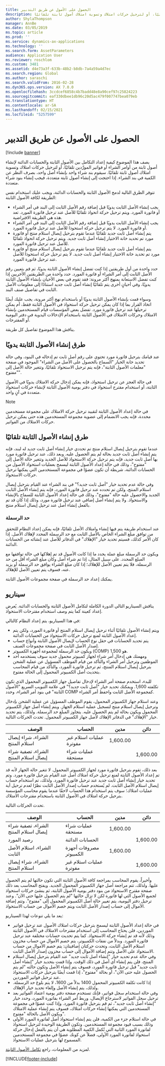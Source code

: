 ```yaml
---
title: الحصول على الأصول عن طريق التدبير
description: يصف هذا الموضوع كيفية إعداد التكامل بين الأصول الثابتة والحسابات الدائنة لإنشاء أصول ثابتة من أوامر الشراء أو فواتير المورِّدين‬ تلقائيًا، أو لترحيل حركات امتلاك وتسوية امتلاك أصول ثابتة تلقائيًا.
author: ShylaThompson
manager: AnnBe
ms.date: 03/05/2019
ms.topic: article
ms.prod: ''
ms.service: dynamics-ax-applications
ms.technology: ''
ms.search.form: AssetParameters
audience: Application User
ms.reviewer: roschlom
ms.custom: 3481
ms.assetid: d4e73a3f-633b-48b2-b8db-7a4a59a4d7ec
ms.search.region: Global
ms.author: saraschi
ms.search.validFrom: 2016-02-28
ms.dyn365.ops.version: AX 7.0.0
ms.openlocfilehash: 3ccdcef6858c4b7badd48e8a90cef97c25824223
ms.sourcegitcommit: eaf330dbee1db96c20d5ac479f007747bea079eb
ms.translationtype: HT
ms.contentlocale: ar-SA
ms.lasthandoff: 02/15/2021
ms.locfileid: "5257599"
---
```

# <a name="acquire-assets-through-procurement"></a>الحصول على الأصول عن طريق التدبير

[!include [banner](../includes/banner.md)]

يصف هذا الموضوع كيفية إعداد التكامل بين الأصول الثابتة والحسابات الدائنة لإنشاء أصول ثابتة من أوامر الشراء أو فواتير المورِّدين‬ تلقائيًا، أو لترحيل حركات امتلاك وتسوية امتلاك أصول ثابتة تلقائيًا. سيقوم بند شراء واحد بإنشاء أصل واحد، بصرف النظر عن الكمية في بند الشراء. إذا احتجت إلى إنشاء أصول ثابتة متعددة، فيجب إنشاء بنود شراء متعددة.

 تتوفر الطرق التالية لدمج الأصول الثابتة والحسابات الدائنة، ويجب عليك استخدام نفس الطريقة لكافة الأصول الثابتة:
-   يجب إنشاء الأصل الثابت يدويًا قبل إضافة رقم الأصل الثابت إلى البند في أمر الشراء أو فاتورة المورد. ويتم ترحيل حركة اتحواذ تلقائيًا للأصل عند ترحيل فاتورة المورد. تعد هذه هي الطريقة الافتراضية.
-   يجب إنشاء الأصل الثابت يدويًا قبل إضافة رقم الأصل الثابت إلى البند في أمر الشراء أو فاتورة المورد. لا يتم ترحيل حركة استحوذا للأصل عند ترحيل فاتورة المورد.
-   يتم إنشاء أصل ثابت جديد تلقائيًا عندما تقوم بترحيل إيصال استلام منتج أو فاتورة مورد تم تحديد خانة الاختيار إنشاء أصل ثابت جديد. ويتم ترحيل حركة اتحواذ تلقائيًا للأصل عند ترحيل فاتورة المورد.
-   يتم إنشاء أصل ثابت جديد تلقائيًا عندما تقوم بترحيل إيصال استلام منتج أو فاتورة مورد تم تحديد خانة الاختيار إنشاء أصل ثابت جديد. لا يتم ترحيل حركة استحوذا للأصل عند ترحيل فاتورة المورد.

حدد واحدة من أول طريقتين إذا كنت تفضل إنشاء الأصول الثابتة يدويًا، ثم قم بتعيين رقم الأصل الثابت إلى أمر الشراء أو فاتورة المورد. حدد واحدة من الطريقتين الأخريين إذا كنت تفضل الاستعانة بمنهج أكثر مرونة:‬ فقد تقوم في بعض الأحيان بإنشاء الأصول الثابتة يدويًا، وفي أحيانٍ أخرى يتم تلقائيًا إنشاء أصل ثابت جديد استنادًا إلى معلومات الأصل الثابت في تفاصيل صنف البند. 

وسواء قمت بإنشاء الأصول الثابتة يدويًا أو باستخدام نهج أكثر مرونة، يجب عليك أيضًا اتخاذ القرار بما إذا كان يمكن ترحيل حركة استحواذ في الأصول الثابتة فقط، أم يمكن ترحيلها عند ترحيل فاتورة مورد. تفضل بعض المؤسسات قيام المستخدمين بإنشاء الامتلاك وحركات الامتلاك في الأصول الثابتة باستخدام الإدخالات اليدوية في دفتر اليومية أو المقترحات. 

يناقش هذا الموضوع تفاصيل كل طريقة.

## <a name="methods-for-manually-creating-fixed-assets"></a> طرق إنشاء الأصول الثابتة يدويًا
عند قيامك بترحيل فاتورة مورد تحتوي على رقم أصل ثابت تم إدخاله في البنود، وفي حالة تحديد خانة الخيار "السماح بالحصول على الأصل من الشراء‬" الموجود في صفحة "معلمات الأصول الثابتة"، فإنه يتم ترحيل الاستحواذ تلقائيًا، وتتغير حالة الأصل إلى "مفتوح". 

في حالة العجز عن ترحيل استحواذ، فإنه يمكن إدخال حركة الامتلاك يدويًا في الأصول الثابتة، أو استخدام مقترح استحواذ في دفتر يومية الأصول الثابتة لإنشاء حركات استحواذ متعددة في آنٍ واحد.

> [!NOTE]                                                                                                                              
> في حالة إعداد الأصول الثابتة لتقييد ترحيل حركة الامتلاك على مجموعة مستخدمين محددة، فإنه يجب الانضمام إلى عضوية مجموعة المستخدمين هذه حتى يمكن ترحيل حركات الامتلاك من الفواتير.

## <a name="methods-for-automatically-creating-fixed-assets"></a> طرق إنشاء الأصول الثابتة تلقائيًا
عندما تقوم بترحيل إيصال استلام منتج تم تحددي خيار إنشاء أصل ثابت جديد له لبند، فإنه يتم إنشاء أصل ثابت جديد بحالة لم يتم الحصول عليه. وبعد ذلك، عند ترحيل فاتورة مورد بها أصل ثابت جديد، فإنه يتم ترحيل حركة الاستحواذ للأصل الجديد وتتغير حالة الأصل إلى "مفتوح"، وذلك في حالة إعداد الأصول الثابتة ليسمح بعمليات استحواذ الأصول من الحسابات الدائنة، شريطة أن تكون عضوًا في مجموعة المستخدمين التي يمكنها ترحيل حركات الاستحواذ. 

وفي حالة عدم تحديد خيار "أصل ثابت جديد؟" في بند الشراء عند القيام بترحيل إيصال استلام المنتج، ولكن تم تحدده عند ترحيل فاتورة المورد، فإنه يتم إنشاء الأصل الثابت الجديد والاحصول عليه حالة "مفتوح"، وذلك في حالة إعداد الأصول الثابتة للسماح بالإنشاء والاستحواذ. ولا يتم إنشاء أصل إضافي عند ترحيل فاتورة مورد، وذلك إذا كان قد تم بالفعل إنشاء أصل عند ترحيل إيصال استلام منتج.

### <a name="capitalization-threshold"></a>حد الرسملة

عند استخدام طريقة يتم فيها إنشاء وامتلاك الأصل تلقائيًا، فإنه يمكن إعداد النظام للتحقق من توافق مبلغ الشراء الخاص بالأصل الثابت مع حد الرسملة المحدد لإهلاك الأصل. إذا كان الأمر كذلك، فسيتم تحديد خيار "الإهلاك" في الدفاتر للأصل عند إنشائه من الحسابات الدائنة. 

ويكون حد الرسملة مبلغ عملة يحدد ما إذا كانت الأصول قد تم إهلاكها في حالة توافقها مع المبلغ المحدد. على سبيل المثال، إذا تم شراء أصل وكان مبلغ الشراء أقل من حد الرسملة، فلا يتم تعيين الأصل للإهلاك؛ إذا كان مبلغ الشراء يوافق حد الرسملة أو يزيد عنه، فسوف يتم تعيين الأصل للإهلاك. 

يمكنك إعداد حد الرسملة في صفحة مجموعات الأصول الثابتة.

## <a name="scenario"></a>سيناريو
يناقش السيناريو التالي الدورة الكاملة لتكامل الأصول الثابتة والحسابات الدائنة. يُعرض إعداد كعينة كما يتم وصف استخدام مقترحات الاستحواذ. 

في هذا السيناريو، يتم  إعداد النظام كالتالي:

-   ويتم إنشاء الأصول تلقائيًا أثناء ترحيل إيصال استلام المنتج أو فاتورة المورد، ولكن يتم إعداد الأصول الثابتة لمنع ترحيل حركات الاستحواذ من الحسابات الدائنة.
-   يتم تحديد الحسابات في حقل نوع الحساب لإيصال الأصول الثابتة وأنواع حساب إصدار الأصل الثابت في صفحة مجموعات الصنف.
-   ويكون حد الرسملة لمجموعة أجهزة الكمبيوتر (COMP) هو 1,500.
-   ومهمتك هي إدخال أمر شراء لجهاز كمبيوتر محمول جديد سوف يستخدمه أحد الموظفين وترحيل أمر الشراء والتأكد من قيام الموظف المسؤول عن عملية الشحن بترحيل إيصال استلام المنتج، ثم ترحيل فاتورة المورد، والتأكد من قيام المحاسب بتحديث أصل الكمبيوتر المحمول إلى الحالة مفتوح.

للبدء، استخدم صفحة أمر الشراء لإدخال تفاصيل جهاز الكمبيوتر المحمول الذي تكون تكلفته 1,600. ويمكنك تحديد خيار "أصل ثابت جديد؟" في علامة التبويب السريع "الأصول الثابتة" في بنود أمر الشراء، وحدد COMP كمجموعة الأصل الثابت واحفظ أمر الشراء. 

وعند استلام جهاز الكمبيوتر المحمول، يقوم الموظف المسؤول عن عملية الشحن بإدخال وترحيل إيصال استلام منتج لتسجيل عملية استلام الجهاز. ويتم إنشاء أصل جهاز الكمبيوتر المحمول ويكون بحالة لم يتم الحصول عليه. يتجاوز المبلغ حد الرسملة. ولذلك، يتم تحديد خيار "الإهلاك" في الدفاتر الإهلاك لأصل جهاز الكمبيوتر المحمول. تحدث الحركات التالية.

| الوصف                               | الحساب             | مدين    | دائن   |
|-------------------------------------------|---------------------|----------|----------|
| الشراء، شراء إيصال استلام المنتج        | عمليات استلام غير مفوترة | 1,600.00 |          |
| الشراء، تصفية شراء إيصال استلام المنتج | عمليات شراء مستحقة   |          | 1,600.00 |

بعد ذلك، تقوم بترحيل فاتورة مورد لجهاز الكمبيوتر المحمول. لا تتغير حالة الجهاز لأنه قد تم إعداد الأصول الثابتة لمنع ترحيل حركة امتلاك أصل عند القيام بترحيل فاتورة مورد. وتم تحديد خيار إنشاء أصل ثابت جديد عند ترحيل فاتورة المورد. ولذلك، تم استخدام حساب إيصال استلام الأصل الثابت. لم يُستخدم حساب إصدار الأصل الثابت نظرًا لعدم ترحيل أية عمليات امتلاك؛ سوف يتم استخدام هذا الحساب لاحقًا عندما يقوم محاسب المؤسسة بترحيل حركة امتلاك في الأصول الثابتة باستخدام مقترحات الامتلاك. 

تحدث الحركات التالية.

| الوصف                               | الحساب             | مدين    | دائن   |
|-------------------------------------------|---------------------|----------|----------|
| الشراء، تصفية شراء إيصال استلام المنتج | عمليات شراء مستحقة   | 1,600.00 |          |
| رصيد المورد                            | الحسابات الدائنة    |          | 1,600.00 |
| الشراء، استلام الأصل الثابت             | مصروفات أجهزة الكمبيوتر    | 1,600.00 |          |
| الشراء، شراء إيصال استلام المنتج        | عمليات استلام غير مفوترة |          | 1,600.00 |

وأخيراً، يقوم المحاسب بمراجعة كافة الأصول الثابتة التي تكون حالتها لم يتم الحصول عليها. ولذلك، تتم مراجعة أصل جهاز الكمبيوتر المحمول الجديد. ويفتح المحاسب بعد ذلك صفحة مقترح الاستحواذ من بنود دفتر يومية الأصول الثابتة، ثم ينشئ حركات استحواذ لجميع الأصول التي لها فاتورة لكن لا تزال حالتها "لم يتم الحصول عليها حتى الآن". وعند ترحيل دفتر اليومية، يتم تغيير حالة أصل الكمبيوتر المحمول إلى "مفتوح". وتتم إضافة الأموال إلى حساب إصدار الأصل الثابت ويتم خصم الأموال من حساب الاستحواذ. 

يعد ما يلي تنوعات لهذا السيناريو:

-   في حالة إعداد الأصول الثابتة ليسمح بترحيل حركات امتلاك الأصول عند ترحيل فواتير الموردين، فلن يحتاج المحاسب إلى استخدام مقترحات الامتلاك في الأصول الثابتة وذلك لأنه قد تم إنشاء حركة الاستحواذ. كما يتم تحديث حسابات مختلفة عند ترحيل فاتورة المورد. وبدلاً من نفقات الكمبيوتر، يتم خصم الأموال من حساب مخزون استلام الأصل الثابت، وتحدث حركتان إضافيتان: يتم خصم الأموال من حساب الاستحواذ على الأصل وتتم إضافة الأموال إلى حساب مخزون إصدار الأصل الثابت.
-   وفي حالة عدم تحديد خيار "إنشاء أصل ثابت جديد" عند القيام بترحيل إيصال استلام المنتج، فلن يتم إنشاء أي أصل في ذلك الوقت. وإذا قمت بتحديد خيار "إنشاء أصل ثابت جديد" قبل ترحيل فاتورة المورد، فسوف يتم إنشاء الأصل وتكون حالته "لم يتم الحصول عليه حتى الآن"، أو بحالة "مفتوح"، إذا قمت أيضًا بترحيل حركات الاستحواذ عند ترحيل فواتير الموردين.
-   إذا كانت تكلفة الكمبيوتر المحمول 1400 بدلاً من 1600، لا يتم بلوغ حد الرسملة. ولذلك، يتم إنشاء الأصل وإلغاء تحديد خيار الإهلاك.
-   وفي حالة استخدام سجل فواتير، فإنك تستخدم صفحة دفتر يومية اعتماد الفواتير بعد ترحيل سجل الفواتير لاسترجاع الإيصال، وربط أمر الشراء بفاتورة المورد، وحدد خيار "إنشاء أصل ثابت جديد"، ثم قم بترحيل فاتورة المورد. وإذا كنت عضوًا في مجموعة المستخدمين التي يمكنها إنشاء حركات امتلاك، فسوف يتم إنشاء عملية الامتلاك ويكون الأصل بالحالة "مفتوح".
-   في حالة استلام جزء من الكمية، فلن يتم إنشاء استحواذ أصل لفاتورة المورد الأولى وذلك بسبب قيود مجموعة المستخدمين. وتكون الطريقة الوحيدة لترحيل استحواذ لفاتورة المورد الثانية التي تُكمل الكمية المطلوبة هي أن يتم بالفعل إدخال حركة استحواذ لفاتورة المورد الأولى، فضلاً عن كونك عضوًا في مجموعة المستخدمين المسموح لها بترحيل عمليات الاستحواذ.


لمزيد من المعلومات، راجع [تكامل الأصول الثابتة](fixed-asset-integration.md).





[!INCLUDE[footer-include](../../includes/footer-banner.md)]